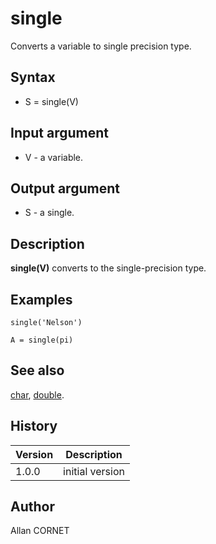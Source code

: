

# single

Converts a variable to single precision type.

## Syntax

- S = single(V)

## Input argument

 - V - a variable.

## Output argument

 - S - a single.

## Description


  <p><b>single(V)</b> converts to the single-precision type.</p>


## Examples

```Nelson
single('Nelson')
```
```Nelson
A = single(pi)
```

## See also

[char](../string/char.md), [double](../double/double.md).
## History

|Version|Description|
|------|------|
|1.0.0|initial version|


## Author

Allan CORNET




